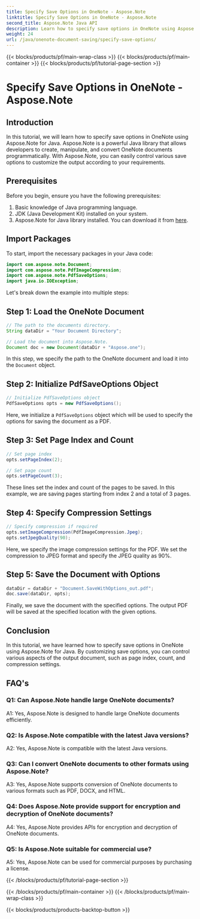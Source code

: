 ```yaml
---
title: Specify Save Options in OneNote - Aspose.Note
linktitle: Specify Save Options in OneNote - Aspose.Note
second_title: Aspose.Note Java API
description: Learn how to specify save options in OneNote using Aspose.Note for Java. Customize page index, count, and compression settings effortlessly.
weight: 24
url: /java/onenote-document-saving/specify-save-options/
---
```


{{< blocks/products/pf/main-wrap-class >}}
{{< blocks/products/pf/main-container >}}
{{< blocks/products/pf/tutorial-page-section >}}

# Specify Save Options in OneNote - Aspose.Note

## Introduction

In this tutorial, we will learn how to specify save options in OneNote using Aspose.Note for Java. Aspose.Note is a powerful Java library that allows developers to create, manipulate, and convert OneNote documents programmatically. With Aspose.Note, you can easily control various save options to customize the output according to your requirements.

## Prerequisites

Before you begin, ensure you have the following prerequisites:

1. Basic knowledge of Java programming language.
2. JDK (Java Development Kit) installed on your system.
3. Aspose.Note for Java library installed. You can download it from [here](https://releases.aspose.com/note/java/).

## Import Packages

To start, import the necessary packages in your Java code:

```java
import com.aspose.note.Document;
import com.aspose.note.PdfImageCompression;
import com.aspose.note.PdfSaveOptions;
import java.io.IOException;
```

Let's break down the example into multiple steps:

## Step 1: Load the OneNote Document

```java
// The path to the documents directory.
String dataDir = "Your Document Directory";

// Load the document into Aspose.Note.
Document doc = new Document(dataDir + "Aspose.one");
```

In this step, we specify the path to the OneNote document and load it into the `Document` object.

## Step 2: Initialize PdfSaveOptions Object

```java
// Initialize PdfSaveOptions object
PdfSaveOptions opts = new PdfSaveOptions();
```

Here, we initialize a `PdfSaveOptions` object which will be used to specify the options for saving the document as a PDF.

## Step 3: Set Page Index and Count

```java
// Set page index
opts.setPageIndex(2);

// Set page count
opts.setPageCount(3);
```

These lines set the index and count of the pages to be saved. In this example, we are saving pages starting from index 2 and a total of 3 pages.

## Step 4: Specify Compression Settings

```java
// Specify compression if required
opts.setImageCompression(PdfImageCompression.Jpeg);
opts.setJpegQuality(90);
```

Here, we specify the image compression settings for the PDF. We set the compression to JPEG format and specify the JPEG quality as 90%.

## Step 5: Save the Document with Options

```java
dataDir = dataDir + "Document.SaveWithOptions_out.pdf";
doc.save(dataDir, opts);
```

Finally, we save the document with the specified options. The output PDF will be saved at the specified location with the given options.

## Conclusion

In this tutorial, we have learned how to specify save options in OneNote using Aspose.Note for Java. By customizing save options, you can control various aspects of the output document, such as page index, count, and compression settings.

## FAQ's

### Q1: Can Aspose.Note handle large OneNote documents?

A1: Yes, Aspose.Note is designed to handle large OneNote documents efficiently.

### Q2: Is Aspose.Note compatible with the latest Java versions?

A2: Yes, Aspose.Note is compatible with the latest Java versions.

### Q3: Can I convert OneNote documents to other formats using Aspose.Note?

A3: Yes, Aspose.Note supports conversion of OneNote documents to various formats such as PDF, DOCX, and HTML.

### Q4: Does Aspose.Note provide support for encryption and decryption of OneNote documents?

A4: Yes, Aspose.Note provides APIs for encryption and decryption of OneNote documents.

### Q5: Is Aspose.Note suitable for commercial use?

A5: Yes, Aspose.Note can be used for commercial purposes by purchasing a license.

{{< /blocks/products/pf/tutorial-page-section >}}

{{< /blocks/products/pf/main-container >}}
{{< /blocks/products/pf/main-wrap-class >}}

{{< blocks/products/products-backtop-button >}}
